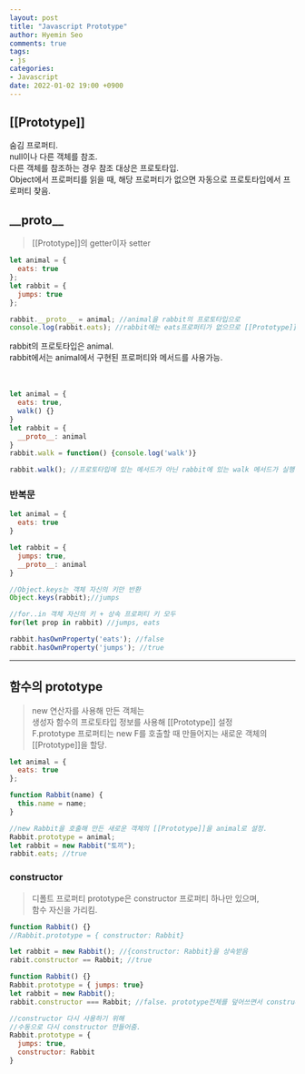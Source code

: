 ```yaml
---
layout: post
title: "Javascript Prototype"
author: Hyemin Seo
comments: true
tags:
- js
categories:
- Javascript
date: 2022-01-02 19:00 +0900
---
```


## [[Prototype]]  
숨김 프로퍼티.    
null이나 다른 객체를 참조.  
다른 객체를 참조하는 경우 참조 대상은 프로토타입.  
Object에서 프로퍼티를 읽을 때, 해당 프로퍼티가 없으면 자동으로 프로토타입에서 프로퍼티 찾음.  

## \_\_proto\_\_  
> [[Prototype]]의 getter이자 setter  

```javascript
let animal = {
  eats: true
};
let rabbit = {
  jumps: true
};

rabbit.__proto__ = animal; //animal을 rabbit의 프로토타입으로
console.log(rabbit.eats); //rabbit에는 eats프로퍼티가 없으므로 [[Prototype]]이 참조하는 animal에서 eats를 읽음.
```
rabbit의 프로토타입은 animal.  
rabbit에서는 animal에서 구현된 프로퍼티와 메서드를 사용가능.  
<br/>
<br/>
```javascript
let animal = {
  eats: true,
  walk() {}
}
let rabbit = {
  __proto__: animal
}
rabbit.walk = function() {console.log('walk')}

rabbit.walk(); //프로토타입에 있는 메서드가 아닌 rabbit에 있는 walk 메서드가 실행.
```

### 반복문  
```javascript
let animal = {
  eats: true
}

let rabbit = {
  jumps: true,
  __proto__: animal
}

//Object.keys는 객체 자신의 키만 반환
Object.keys(rabbit);//jumps

//for..in 객체 자신의 키 + 상속 프로퍼티 키 모두
for(let prop in rabbit) //jumps, eats

rabbit.hasOwnProperty('eats'); //false
rabbit.hasOwnProperty('jumps'); //true
```

***

## 함수의 prototype  
> new 연산자를 사용해 만든 객체는  
> 생성자 함수의 프로토타입 정보를 사용해 [[Prototype]] 설정  
> F.prototype 프로퍼티는 new F를 호출할 때 만들어지는 새로운 객체의 [[Prototype]]을 할당.  

```javascript
let animal = {
  eats: true
};

function Rabbit(name) {
  this.name = name;
}

//new Rabbit을 호출해 만든 새로운 객체의 [[Prototype]]을 animal로 설정.
Rabbit.prototype = animal;
let rabbit = new Rabbit("토끼");
rabbit.eats; //true
```

### constructor
> 디폴트 프로퍼티 prototype은 constructor 프로퍼티 하나만 있으며,  
> 함수 자신을 가리킴.  

```javascript
function Rabbit() {}
//Rabbit.prototype = { constructor: Rabbit}

let rabbit = new Rabbit(); //{constructor: Rabbit}을 상속받음
rabit.constructor == Rabbit; //true
``` 

```javascript
function Rabbit() {}
Rabbit.prototype = { jumps: true}
let rabbit = new Rabbit();
rabbit.constructor === Rabbit; //false. prototype전체를 덮어쓰면서 constructor X

//constructor 다시 사용하기 위해
//수동으로 다시 constructor 만들어줌.
Rabbit.prototype = {
  jumps: true,
  constructor: Rabbit
}

```
